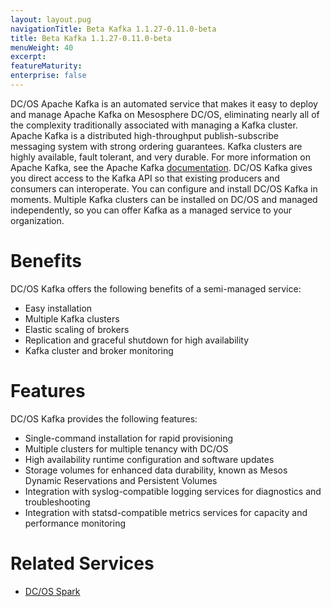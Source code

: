 ```yaml
---
layout: layout.pug
navigationTitle: Beta Kafka 1.1.27-0.11.0-beta
title: Beta Kafka 1.1.27-0.11.0-beta
menuWeight: 40
excerpt:
featureMaturity:
enterprise: false
---
```


<!-- This source repo for this topic is https://github.com/mesosphere/dcos-commons -->


DC/OS Apache Kafka is an automated service that makes it easy to deploy and manage Apache Kafka on Mesosphere DC/OS, eliminating nearly all of the complexity traditionally associated with managing a Kafka cluster. Apache Kafka is a distributed high-throughput publish-subscribe messaging system with strong ordering guarantees. Kafka clusters are highly available, fault tolerant, and very durable. For more information on Apache Kafka, see the Apache Kafka [documentation][1]. DC/OS Kafka gives you direct access to the Kafka API so that existing producers and consumers can interoperate. You can configure and install DC/OS Kafka in moments. Multiple Kafka clusters can be installed on DC/OS and managed independently, so you can offer Kafka as a managed service to your organization.


# Benefits

DC/OS Kafka offers the following benefits of a semi-managed service:

*   Easy installation
*   Multiple Kafka clusters
*   Elastic scaling of brokers
*   Replication and graceful shutdown for high availability
*   Kafka cluster and broker monitoring

# Features

DC/OS Kafka provides the following features:

*   Single-command installation for rapid provisioning
*   Multiple clusters for multiple tenancy with DC/OS
*   High availability runtime configuration and software updates
*   Storage volumes for enhanced data durability, known as Mesos Dynamic Reservations and Persistent Volumes
*   Integration with syslog-compatible logging services for diagnostics and troubleshooting
*   Integration with statsd-compatible metrics services for capacity and performance monitoring

# Related Services

*   [DC/OS Spark][2]

 [1]: http://kafka.apache.org/documentation.html
 [2]: /services/spark/
